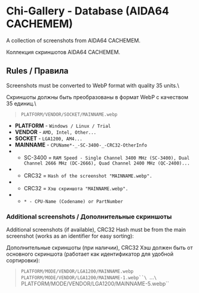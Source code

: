 # Chi-Gallery - Database (AIDA64 CACHEMEM)

A collection of screenshots from AIDA64 CACHEMEM.

Коллекция скриншотов AIDA64 CACHEMEM.

## Rules / Правила

Screenshots must be converted to WebP format with quality 35 units.\

Скриншоты должны быть преобразованы в формат WebP с качеством 35 единиц.\

> `PLATFORM/VENDOR/SOCKET/MAINNAME.webp`

- **PLATFORM** - `Windows / Linux / Trial`
- **VENDOR** - `AMD, Intel, Other...`
- **SOCKET** - `LGA1200, AM4...`
- **MAINNAME** - `CPUName*-_-SC-3400-_-CRC32-OtherInfo`
- - SC-3400 = `RAM Speed - Single Channel 3400 MHz (SC-3400), Dual Channel 2666 MHz (DC-2666), Quad Channel 2400 MHz (QC-2400)...`
- - CRC32 = `Hash of the screenshot "MAINNAME.webp".`
- - CRC32 = `Хэш скриншота "MAINNAME.webp".`
- - `* - CPU-Name (Codename) or PartNumber`

### Additional screenshots / Дополнительные скриншоты

Additional screenshots (if available), CRC32 Hash must be from the main screenshot (works as an identifier for easy sorting):

Дополнительные скриншоты (при наличии), CRC32 Хэш должен быть от основного скриншота (работает как идентификатор для удобной сортировки):

> `PLATFORM/MODE/VENDOR/LGA1200/MAINNAME.webp`\
> `PLATFORM/MODE/VENDOR/LGA1200/MAINNAME-1.webp``\
> `...`\
> `PLATFORM/MODE/VENDOR/LGA1200/MAINNAME-5.webp``

